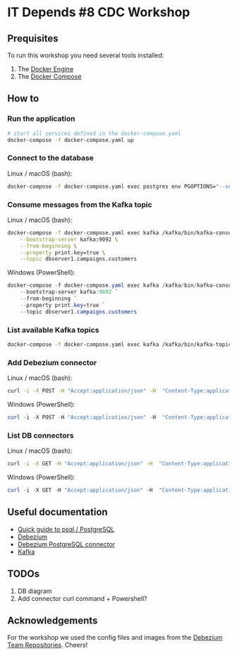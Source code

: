 # IT Depends #8 CDC Workshop

## Prequisites

To run this workshop you need several tools installed:

1. The [Docker Engine](https://docs.docker.com/engine/install/)
1. The [Docker Compose](https://docs.docker.com/compose/install/)

## How to

### Run the application

```sh
# start all services defined in the docker-compose.yaml
docker-compose -f docker-compose.yaml up
```

### Connect to the database

Linux / macOS (bash):

```sh
docker-compose -f docker-compose.yaml exec postgres env PGOPTIONS="--search_path=campaigns" bash -c 'psql -U $POSTGRES_USER postgres'
```

### Consume messages from the Kafka topic

Linux / macOS (bash):

```sh
docker-compose -f docker-compose.yaml exec kafka /kafka/bin/kafka-console-consumer.sh \
    --bootstrap-server kafka:9092 \
    --from-beginning \
    --property print.key=true \
    --topic dbserver1.campaigns.customers
```

Windows (PowerShell):

```PowerShell
docker-compose -f docker-compose.yaml exec kafka /kafka/bin/kafka-console-consumer.sh `
    --bootstrap-server kafka:9092 `
    --from-beginning `
    --property print.key=true `
    --topic dbserver1.campaigns.customers
```

### List available Kafka topics

```sh
docker-compose -f docker-compose.yaml exec kafka /kafka/bin/kafka-topics.sh --bootstrap-server=kafka:9092 --list
```

### Add Debezium connector

Linux / macOS (bash):

```sh
curl -i -X POST -H "Accept:application/json" -H  "Content-Type:application/json" http://localhost:8083/connectors/ -d @connector-config.json
```

Windows (PowerShell):

```PowerShell
curl -i -X POST -H "Accept:application/json" -H  "Content-Type:application/json" http://localhost:8083/connectors/ -d @connector-config.json
```

### List DB connectors

Linux / macOS (bash):

```sh
curl -i -X GET -H "Accept:application/json" -H  "Content-Type:application/json" http://localhost:8083/connectors/
```

Windows (PowerShell):

```PowerShell
curl -i -X GET -H "Accept:application/json" -H  "Content-Type:application/json" http://localhost:8083/connectors/
```

## Useful documentation

* [Quick guide to psql / PostgreSQL](docs/psql.md)
* [Debezium](https://debezium.io/documentation/reference/1.6/index.html)
* [Debezium PostgreSQL connector](https://debezium.io/documentation/reference/1.6/connectors/postgresql.html)
* [Kafka](https://kafka.apache.org/)

## TODOs

1. DB diagram
1. Add connector curl command + Powershell?

## Acknowledgements

For the workshop we used the config files and images from the [Debezium Team Repositories](https://github.com/debezium). Cheers!
